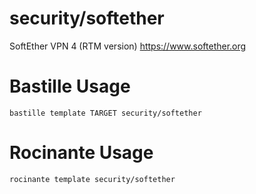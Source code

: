 # security/softether
SoftEther VPN 4 (RTM version)
https://www.softether.org

# Bastille Usage
```shell
bastille template TARGET security/softether
```

# Rocinante Usage
```shell
rocinante template security/softether
```
